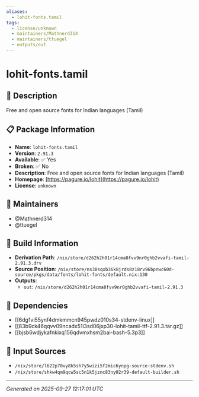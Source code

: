```yaml
---
aliases:
  - lohit-fonts.tamil
tags:
  - license/unknown
  - maintainers/Mathnerd314
  - maintainers/ttuegel
  - outputs/out
---
```


# lohit-fonts.tamil

## 📝 Description

Free and open source fonts for Indian languages (Tamil)

## 📋 Package Information

- **Name**: `lohit-fonts.tamil`
- **Version**: `2.91.3`
- **Available**: ✅ Yes
- **Broken**: ✅ No
- **Description**: Free and open source fonts for Indian languages (Tamil)
- **Homepage**: [https://pagure.io/lohit](https://pagure.io/lohit)
- **License**: `unknown`
## 👥 Maintainers

- @Mathnerd314
- @ttuegel


## 🔧 Build Information

- **Derivation Path**: `/nix/store/d262h2h01r14cma8fvv9nr0ghb2vvafi-tamil-2.91.3.drv`
- **Source Position**: `/nix/store/ns30sqxb36k8jrds8z18rv96bpnwc60d-source/pkgs/data/fonts/lohit-fonts/default.nix:130`
- **Outputs**:
  - `out`:  `/nix/store/d262h2h01r14cma8fvv9nr0ghb2vvafi-tamil-2.91.3`

## 🔗 Dependencies

- [[6dg1vi55ynf4dmkmmcn945pwdz010s34-stdenv-linux]]
- [[83b9ck46qqvv09ncadx51i3sd06jxp30-lohit-tamil-ttf-2.91.3.tar.gz]]
- [[bjsb6wdjykafnkixq156qdvmxhsm2bai-bash-5.3p3]]

## 📁 Input Sources

- `/nix/store/l622p70vy8k5sh7y5wizi5f2mic6ynpg-source-stdenv.sh`
- `/nix/store/shkw4qm9qcw5sc5n1k5jznc83ny02r39-default-builder.sh`

---
*Generated on 2025-09-27 12:17:01 UTC*
